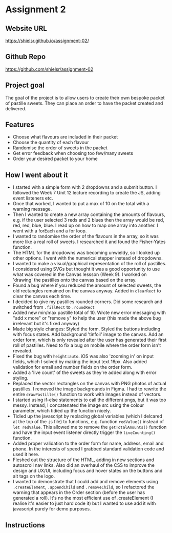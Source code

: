 # Assignment 2

## Website URL
https://shielsr.github.io/assignment-02/

## Github Repo
https://github.com/shielsr/assignment-02

## Project goal
The goal of the project is to allow users to create their own bespoke packet of pastille sweets. They can place an order to have the packet created and delivered.

## Features

- Choose what flavours are included in their packet
- Choose the quantity of each flavour
- Randomise the order of sweets in the packet
- Get error feedback when choosing too few/many sweets
- Order your desired packet to your home


## How I went about it

- I started with a simple form with 2 dropdowns and a submit button. I followed the Week 7 Unit 12 lecture recording to create the JS, adding event listeners etc.
- Once that worked, I wanted to put a max of 10 on the total with a warning message.
- Then I wanted to create a new array containing the amounts of flavours, e.g. if the user selected 3 reds and 2 blues then the array would be red, red, red, blue, blue. I read up on how to map one array into another. I went with a forEach and a for loop.
- I wanted to randomise the order of the flavours in the array, so it was more like a real roll of sweets. I researched it and found the Fisher-Yates function.
- The HTML for the dropdowns was becoming unwieldy, so I looked up other options. I went with the numerical stepper instead of dropdowns.
- I wanted to make a visual/graphical representation of the roll of pastilles. I considered using SVGs but thought it was a good opportunity to use what was covered in the Canvas lessson (Week 9). I worked on 'drawing' the pastilles onto the canvas based on the array.
- Found a bug where if you reduced the amount of selected sweets, the old rectangles remained on the canvas anyway. Added in `clearRect` to clear the canvas each time. 
- I decided to give my pastilles rounded corners. Did some research and switched from `.fillRect` to `.roundRect`
- Added new min/max pastille total of 10. Wrote new error messaging with "add x more" or "remove y" to help the user (this made the above bug irrelevant but it's fixed anyway)
- Made big style changes: Styled the form. Styled the buttons including with focus states. Add background 'tinfoil' image to the canvas. Add an order form, which is only revealed after the user has generated their first roll of pastilles. Need to fix a bug on mobile where the order form isn't revealed.
- Fixed the bug with `height:auto`. iOS was also 'zooming in' on input fields, which I solved by making the input text 16px. Also added validation for email and number fields on the order form.
- Added a 'live count' of the sweets as they're added along with error styling.
- Replaced the vector rectangles on the canvas with PNG photos of actual pastilles. I removed the image backgrounds in Figma. I had to rewrite the entire `drawPastille()` function to work with images instead of vectors.
- I started using if-else statements to call the different pngs, but it was too messy. Instead, I concatenated the image src using the colour parameter, which tidied up the function nicely.
- Tidied up the javascript by replacing global variables (which I delcared at the top of the .js file) to functions, e.g. function `redValue()` instead of `let redValue`. This allowed me to remove the `getTotalAmounts()` function and have the input event listener directly trigger the `liveCounting()` function.
- Added proper validation to the order form for name, address, email and phone. In the interests of speed I grabbed standard validation code and used it here.
- Fleshed out the structure of the HTML, adding in new sections and autoscroll nav links. Also did an overhaul of the CSS to improve the design and UX/UI, including focus and hover states on the buttons and alt tags on the logo.
- I wanted to demonstrate that I could add and remove elements using `.createElement`, `.appendChild` and `.removeChild`, so I refactored the warning that appears in the Order section (before the user has generated a roll). It's no the most efficient use of .createElement (I realise it's easier to just hard code it) but I wanted to use add it with javascript purely for demo purposes.


## Instructions

